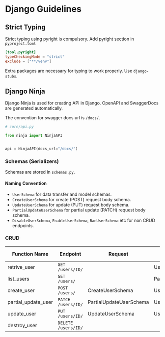 # Django Guidelines

## Strict Typing

Strict typing using pyright is compulsory. Add pyright section in `pyproject.toml`

```toml
[tool.pyright]
typeCheckingMode = "strict"
exclude = ["**/venv"]
```

Extra packages are necessary for typing to work properly. Use `django-stubs`.

## Django Ninja

Django Ninja is used for creating API in Django. OpenAPI and SwaggerDocs are generated automatically.

The convention for swagger docs url is `/docs/`.

```py
# core/api.py

from ninja import NinjaAPI


api = NinjaAPI(docs_url="/docs/")
```

### Schemas (Serializers)

Schemas are stored in `schemas.py`.

#### Naming Convention

- `UserSchema` for data transfer and model schemas.
- `CreateUserSchema` for create (POST) request body schema.
- `UpdateUserSchema` for update (PUT) request body schema.
- `PartialUpdateUserSchema` for partial update (PATCH) request body schema.
- `DisableUserSchema`, `EnableUserSchema`, `BanUserSchema` etc for non CRUD endpoints.

### CRUD

| Function Name       | Endpoint            | Request                 | Response            | Status Code |
| ------------------- | ------------------- | ----------------------- | ------------------- | ----------- |
| retrive_user        | `GET /users/ID/`    |                         | UserSchema          | 200         |
| list_users          | `GET /users/`       |                         | PaginatedUserSchema | 200         |
| create_user         | `POST /users/`      | CreateUserSchema        | UserSchema          | 201         |
| partial_update_user | `PATCH /users/ID/`  | PartialUpdateUserSchema | UserSchema          | 200         |
| update_user         | `PUT /users/ID/`    | UpdateUserSchema        | UserSchema          | 200         |
| destroy_user        | `DELETE /users/ID/` |                         |                     | 204         |
